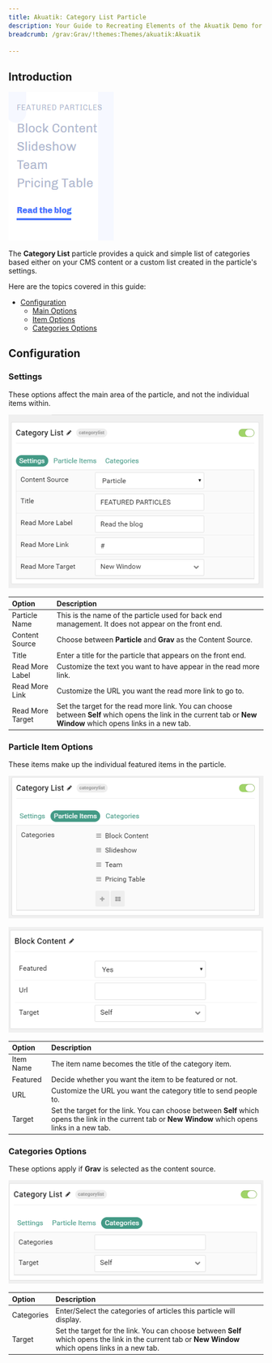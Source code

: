```yaml
---
title: Akuatik: Category List Particle
description: Your Guide to Recreating Elements of the Akuatik Demo for Grav
breadcrumb: /grav:Grav/!themes:Themes/akuatik:Akuatik

---
```


## Introduction

![](assets/particle_categorylist1.png)

The **Category List** particle provides a quick and simple list of categories based either on your CMS content or a custom list created in the particle's settings. 

Here are the topics covered in this guide:

* [Configuration](#configuration)
  * [Main Options](#settings)
  * [Item Options](#particle-item-options)
  * [Categories Options](#categories-options)

## Configuration

### Settings 

These options affect the main area of the particle, and not the individual items within.

![](assets/particle_categorylist2.png)

| Option           | Description                                                                                                                                                      |
| :-----           | :-----                                                                                                                                                           |
| Particle Name    | This is the name of the particle used for back end management. It does not appear on the front end.                                                              |
| Content Source   | Choose between **Particle** and **Grav** as the Content Source.                                                                                                |
| Title            | Enter a title for the particle that appears on the front end.                                                                                                    |
| Read More Label  | Customize the text you want to have appear in the read more link.                                                                                                |
| Read More Link   | Customize the URL you want the read more link to go to.                                                                                                          |
| Read More Target | Set the target for the read more link. You can choose between **Self** which opens the link in the current tab or **New Window** which opens links in a new tab. |

### Particle Item Options

These items make up the individual featured items in the particle. 

![](assets/particle_categorylist3.png)

![](assets/particle_categorylist4.png)

| Option    | Description                                                                                                                                            |
| :-----    | :-----                                                                                                                                                 |
| Item Name | The item name becomes the title of the category item.                                                                                                  |
| Featured  | Decide whether you want the item to be featured or not.                                                                                                |
| URL       | Customize the URL you want the category title to send people to.                                                                                       |
| Target    | Set the target for the link. You can choose between **Self** which opens the link in the current tab or **New Window** which opens links in a new tab. |


### Categories Options

These options apply if **Grav** is selected as the content source.

![](assets/particle_categorylist5.png)

| Option     | Description                                                                                                                                            |
| :-----     | :-----                                                                                                                                                 |
| Categories | Enter/Select the categories of articles this particle will display.                                                                                    |
| Target     | Set the target for the link. You can choose between **Self** which opens the link in the current tab or **New Window** which opens links in a new tab. |

